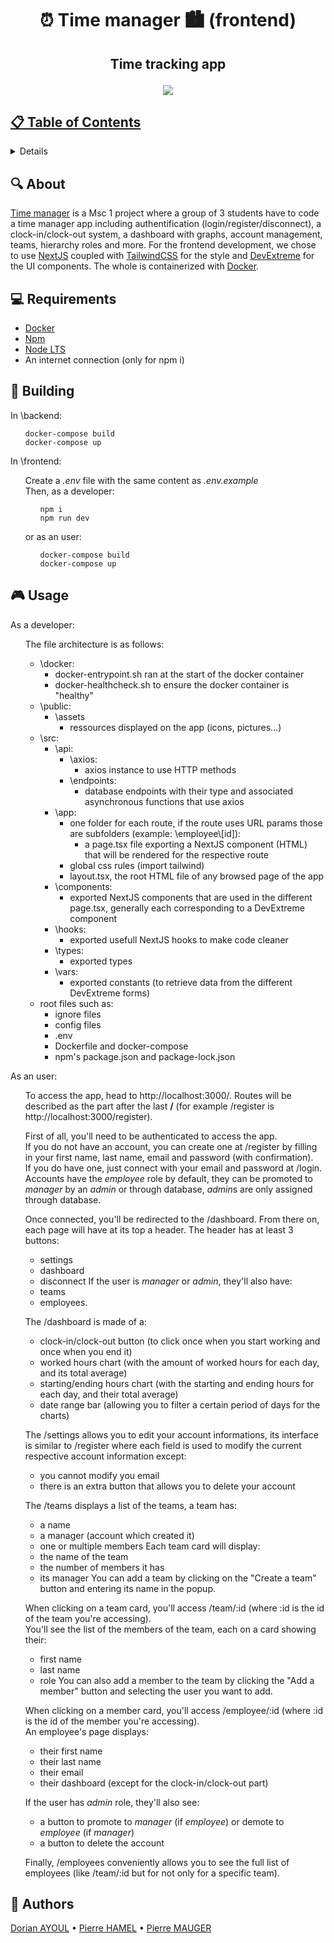 # <p align="center">⏰ Time manager 🏙️ (frontend)</p>

## <p align="center">Time tracking app</p>

<p align="center">
  <a href="https://en.wikipedia.org/wiki/Time_management">
  <img src="https://secure.caes.uga.edu/extension/publications/files/html/C1042/images/mceclip03.jpg">
</p>

## 📋 Table of Contents
<details>
<summary>Click to reveal</summary>

- [About](#-about)
- [Requirements](#-requirements)
- [Building](#-building)
- [Usage](#-usage)
- [Authors](#-authors)

</details>

## 🔍 About

[Time manager](https://en.wikipedia.org/wiki/Time_management) is a Msc 1 project where a group of 3 students have to code a time manager app including authentification (login/register/disconnect), a clock-in/clock-out system, a dashboard with graphs, account management, teams, hierarchy roles and more. For the frontend development, we chose to use [NextJS](https://nextjs.org/) coupled with [TailwindCSS](https://tailwindcss.com/) for the style and [DevExtreme](https://js.devexpress.com/React/) for the UI components. The whole is containerized with [Docker](https://www.docker.com/).

## 💻 Requirements

- [Docker](https://www.docker.com/)
- [Npm](https://www.npmjs.com/)
- [Node LTS](https://nodejs.org/en/)
- An internet connection (only for npm i)

## 🔧 Building

In \backend:

<ul>

```
docker-compose build
docker-compose up
```

</ul>

In \frontend:

<ul>

Create a *.env* file with the same content as *.env.example*\
Then, as a developer:

<ul>

```
npm i
npm run dev
```

</ul>

or as an user:

<ul>

```
docker-compose build
docker-compose up
```

</ul>

</ul>

## 🎮 Usage

As a developer:

<ul>

The file architecture is as follows:
- \docker:
  - docker-entrypoint.sh ran at the start of the docker container
  - docker-healthcheck.sh to ensure the docker container is "healthy" 
- \public:
  - \assets
    - ressources displayed on the app (icons, pictures...)
- \src:
  - \api:
    - \axios:
      - axios instance to use HTTP methods
    - \endpoints:
      - database endpoints with their type and associated asynchronous functions that use axios
  - \app:
    - one folder for each route, if the route uses URL params those are subfolders (example: \employee\\[id]):
      - a page.tsx file exporting a NextJS component (HTML) that will be rendered for the respective route
    - global css rules (import tailwind)
    - layout.tsx, the root HTML file of any browsed page of the app
  - \components:
    - exported NextJS components that are used in the different page.tsx, generally each corresponding to a DevExtreme component
  - \hooks:
    - exported usefull NextJS hooks to make code cleaner
  - \types:
    - exported types
  - \vars:
    - exported constants (to retrieve data from the different DevExtreme forms)
- root files such as:
  - ignore files
  - config files
  - .env
  - Dockerfile and docker-compose
  - npm's package.json and package-lock.json

</ul>

As an user:

<ul>

To access the app, head to http://localhost:3000/. Routes will be described as the part after the last **/** (for example /register is http://localhost:3000/register).

First of all, you'll need to be authenticated to access the app.\
If you do not have an account, you can create one at /register by filling in your first name, last name, email and password (with confirmation).\
If you do have one, just connect with your email and password at /login.\
Accounts have the *employee* role by default, they can be promoted to *manager* by an *admin* or through database, *admin*s are only assigned through database.

Once connected, you'll be redirected to the /dashboard. From there on, each page will have at its top a header. The header has at least 3 buttons:
- settings
- dashboard
- disconnect
If the user is *manager* or *admin*, they'll also have:
- teams
- employees.

The /dashboard is made of a:
- clock-in/clock-out button (to click once when you start working and once when you end it)
- worked hours chart (with the amount of worked hours for each day, and its total average)
- starting/ending hours chart (with the starting and ending hours for each day, and their total average)
- date range bar (allowing you to filter a certain period of days for the charts)

The /settings allows you to edit your account informations, its interface is similar to /register where each field is used to modify the current respective account information except:
- you cannot modify you email
- there is an extra button that allows you to delete your account

The /teams displays a list of the teams, a team has:
- a name
- a manager (account which created it)
- one or multiple members
Each team card will display:
- the name of the team
- the number of members it has
- its manager
You can add a team by clicking on the "Create a team" button and entering its name in the popup.

When clicking on a team card, you'll access /team/:id (where :id is the id of the team you're accessing).\
You'll see the list of the members of the team, each on a card showing their:
- first name
- last name
- role
You can also add a member to the team by clicking the "Add a member" button and selecting the user you want to add.

When clicking on a member card, you'll access /employee/:id (where :id is the id of the member you're accessing).\
An employee's page displays:
- their first name
- their last name
- their email
- their dashboard (except for the clock-in/clock-out part)

If the user has *admin* role, they'll also see:
- a button to promote to *manager* (if *employee*) or demote to *employee* (if *manager*)
- a button to delete the account

Finally, /employees conveniently allows you to see the full list of employees (like /team/:id but for not only for a specific team).

</ul>

## 🤝 Authors

[Dorian AYOUL](https://github.com/NairodGH) • [Pierre HAMEL](https://github.com/pierre1754) • [Pierre MAUGER](https://github.com/PierreMauger)